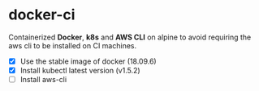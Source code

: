 # docker-ci

Containerized **Docker**, **k8s** and **AWS CLI** on alpine to avoid requiring the aws cli to be installed on CI machines.

- [x] Use the stable image of docker (18.09.6)
- [x] Install kubectl latest version (v1.5.2)
- [ ] Install aws-cli
